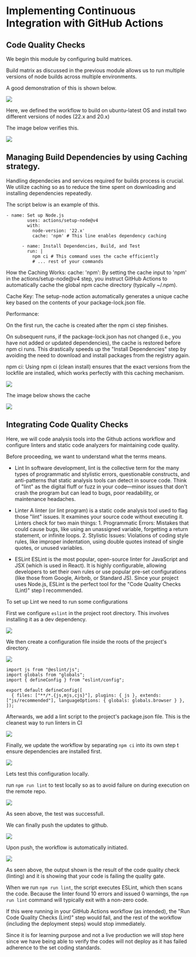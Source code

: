 # Implementing Continuous Integration with GitHub Actions

## Code Quality Checks

We begin this module by configuring build matrices. 

Build matrix as discussed in the previous module allows us to run multiple versions of node builds across multiple environments.

A good demonstration of this is shown below. 

![](/Img28/12.png)

Here, we defined the workflow to build on ubuntu-latest OS and install two different versions of nodes (22.x and 20.x)

The image below verifies this.

![](/Img28/11.png)

## Managing Build Dependencies by using Caching strategy.

Handling dependecies and services required for builds process is crucial. We utilize caching so as to reduce the time spent on downloading and installing dependencies repeatedly. 

The script below is an example of this. 

```
- name: Set up Node.js
        uses: actions/setup-node@v4
        with:
          node-version: '22.x'
          cache: 'npm' # This line enables dependency caching
          
      - name: Install Dependencies, Build, and Test
        run: |
          npm ci # This command uses the cache efficiently
          # ... rest of your commands
```

How the Caching Works:
cache: 'npm': By setting the cache input to 'npm' in the actions/setup-node@v4 step, you instruct GitHub Actions to automatically cache the global npm cache directory (typically ~/.npm).

Cache Key: The setup-node action automatically generates a unique cache key based on the contents of your package-lock.json file.

Performance:

On the first run, the cache is created after the npm ci step finishes.

On subsequent runs, if the package-lock.json has not changed (i.e., you have not added or updated dependencies), the cache is restored before npm ci runs. This drastically speeds up the "Install Dependencies" step by avoiding the need to download and install packages from the registry again.

npm ci: Using npm ci (clean install) ensures that the exact versions from the lockfile are installed, which works perfectly with this caching mechanism.

![](/Img28/1.png)

The image below shows the cache 

![](/Img28/15.png)


## Integrating Code Quality Checks

Here, we will code analysis tools into the Github actions workflow and configure linters and static code analyzers for maintaining code quality. 

Before proceeding, we want to understand what the terms means.


* Lint	In software development, lint is the collective term for the many types of programmatic and stylistic errors, questionable constructs, and anti-patterns that static analysis tools can detect in source code. Think of "lint" as the digital fluff or fuzz in your code—minor issues that don't crash the program but can lead to bugs, poor readability, or maintenance headaches.

* Linter	A linter (or lint program) is a static code analysis tool used to flag those "lint" issues. It examines your source code without executing it. Linters check for two main things: 1. Programmatic Errors: Mistakes that could cause bugs, like using an unassigned variable, forgetting a return statement, or infinite loops. 2. Stylistic Issues: Violations of coding style rules, like improper indentation, using double quotes instead of single quotes, or unused variables.

* ESLint	ESLint is the most popular, open-source linter for JavaScript and JSX (which is used in React). It is highly configurable, allowing developers to set their own rules or use popular pre-set configurations (like those from Google, Airbnb, or Standard JS). Since your project uses Node.js, ESLint is the perfect tool for the "Code Quality Checks (Lint)" step I recommended.

To set up Lint we need to run some configurations

First we configure `eslint` in the project root directory. This involves installing it as a dev dependency. 

![](/Img28/3.png)

We then create a configuration file inside the roots of the project's directory.

![](/Img28/13.png)

```
import js from "@eslint/js";
import globals from "globals";
import { defineConfig } from "eslint/config";

export default defineConfig([
  { files: ["**/*.{js,mjs,cjs}"], plugins: { js }, extends: ["js/recommended"], languageOptions: { globals: globals.browser } },
]);
```

Afterwards, we add a lint script to the project's package.json file. This is the cleanest way to run linters in CI

![](/Img28/4.png)

Finally, we update the workflow by separating `npm ci` into its own step t ensure dependencies are installed first.

![](/Img28/2.png)

Lets test this configuration locally.

run `npm run lint` to test locally so as to avoid failure on during execution on the remote repo.

![](/Img28/14.png)

As seen above, the test was successfull. 

We can finally push the updates to github.

![](/Img28/6.png)

Upon push, the workflow is automatically initiated. 

![](/Img28/10.png)


As seen above, the output shown is the result of the code quality check (linting) and it is showing that your code is failing the quality gate.

When we run `npm run lint`, the script executes ESLint, which then scans the code. Because the linter found 10 errors and issued 0 warnings, the `npm run lint` command will typically exit with a non-zero code.

If this were running in your GitHub Actions workflow (as intended), the "Run Code Quality Checks (Lint)" step would fail, and the rest of the workflow (including the deployment steps) would stop immediately.

Since it is for learning purpose and not a live production we will stop here since we have being able to verify the codes will not deploy as it has failed adherence to the set coding standards.

